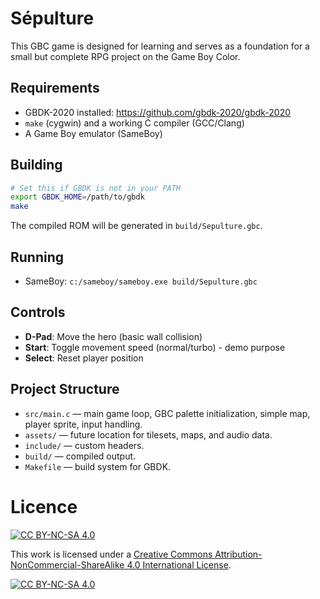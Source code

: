 # Sépulture
This GBC game is designed for learning and serves as a foundation for a small but complete RPG project on the Game Boy Color.

## Requirements
- GBDK-2020 installed: https://github.com/gbdk-2020/gbdk-2020
- `make` (cygwin) and a working C compiler (GCC/Clang)
- A Game Boy emulator (SameBoy)

## Building
```bash
# Set this if GBDK is not in your PATH
export GBDK_HOME=/path/to/gbdk
make
```
The compiled ROM will be generated in `build/Sepulture.gbc`.

## Running
- SameBoy: `c:/sameboy/sameboy.exe build/Sepulture.gbc`

## Controls
- **D-Pad**: Move the hero (basic wall collision)
- **Start**: Toggle movement speed (normal/turbo) - demo purpose
- **Select**: Reset player position

## Project Structure
- `src/main.c` — main game loop, GBC palette initialization, simple map, player sprite, input handling.
- `assets/` — future location for tilesets, maps, and audio data.
- `include/` — custom headers.
- `build/` — compiled output.
- `Makefile` — build system for GBDK.

# Licence
[![CC BY-NC-SA 4.0][cc-by-nc-sa-shield]][cc-by-nc-sa]

This work is licensed under a
[Creative Commons Attribution-NonCommercial-ShareAlike 4.0 International License][cc-by-nc-sa].

[![CC BY-NC-SA 4.0][cc-by-nc-sa-image]][cc-by-nc-sa]

[cc-by-nc-sa]: http://creativecommons.org/licenses/by-nc-sa/4.0/
[cc-by-nc-sa-image]: https://licensebuttons.net/l/by-nc-sa/4.0/88x31.png
[cc-by-nc-sa-shield]: https://img.shields.io/badge/License-CC%20BY--NC--SA%204.0-lightgrey.svg
